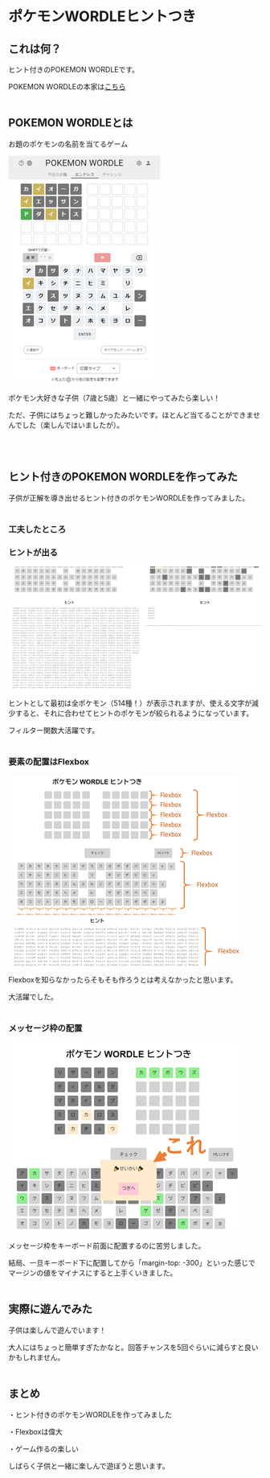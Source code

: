 # ポケモンWORDLEヒントつき

## これは何？

ヒント付きのPOKEMON WORDLEです。

POKEMON WORDLEの本家は[こちら](https://wordle.mega-yadoran.jp/)
<br><br>


## POKEMON WORDLEとは

お題のポケモンの名前を当てるゲーム

![POKEMON WORDLE](./images/PokemonWordle.PNG)

ポケモン大好きな子供（7歳と5歳）と一緒にやってみたら楽しい！

ただ、子供にはちょっと難しかったみたいです。ほとんど当てることができませんでした（楽しんではいましたが）。

<br><br>


## ヒント付きのPOKEMON WORDLEを作ってみた

子供が正解を導き出せるヒント付きのポケモンWORDLEを作ってみました。
<br><br>

### 工夫したところ
### ヒントが出る

![POKEMON WORDLE with Hints](./images/hints.png)

ヒントとして最初は全ポケモン（514種！）が表示されますが、使える文字が減少すると、それに合わせてヒントのポケモンが絞られるようになっています。

フィルター関数大活躍です。
<br><br>

### 要素の配置はFlexbox

![Flexbox](./images/flexbox.png)

Flexboxを知らなかったらそもそも作ろうとは考えなかったと思います。

大活躍でした。
<br><br>

### メッセージ枠の配置

![message](./images/message.png)

メッセージ枠をキーボード前面に配置するのに苦労しました。

結局、一旦キーボード下に配置してから「margin-top: -300」といった感じでマージンの値をマイナスにすると上手くいきました。
<br><br>

## 実際に遊んでみた

子供は楽しんで遊んでいます！

大人にはちょっと簡単すぎたかなと。回答チャンスを5回ぐらいに減らすと良いかもしれません。
<br><br>

## まとめ

・ヒント付きのポケモンWORDLEを作ってみました

・Flexboxは偉大

・ゲーム作るの楽しい

しばらく子供と一緒に楽しんで遊ぼうと思います。



